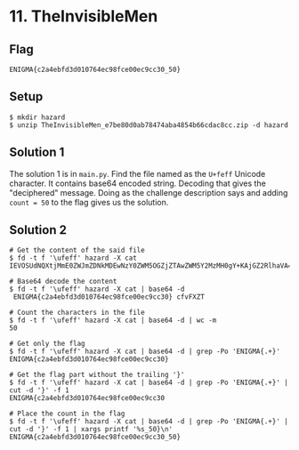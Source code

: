 # 11. TheInvisibleMen

## Flag

```
ENIGMA{c2a4ebfd3d010764ec98fce00ec9cc30_50}
```

## Setup

```console
$ mkdir hazard
$ unzip TheInvisibleMen_e7be80d0ab78474aba4854b66cdac8cc.zip -d hazard
```

## Solution 1

The solution 1 is in `main.py`. Find the file named as the `U+feff` Unicode character. It contains base64 encoded string. Decoding that gives the "deciphered" message. Doing as the challenge description says and adding `count = 50` to the flag gives us the solution.

## Solution 2

```console
# Get the content of the said file
$ fd -t f '\ufeff' hazard -X cat
IEVOSUdNQXtjMmE0ZWJmZDNkMDEwNzY0ZWM5OGZjZTAwZWM5Y2MzMH0gY+KAjGZ2RlhaVA==

# Base64 decode the content
$ fd -t f '\ufeff' hazard -X cat | base64 -d
 ENIGMA{c2a4ebfd3d010764ec98fce00ec9cc30} c‌fvFXZT

# Count the characters in the file
$ fd -t f '\ufeff' hazard -X cat | base64 -d | wc -m
50

# Get only the flag
$ fd -t f '\ufeff' hazard -X cat | base64 -d | grep -Po 'ENIGMA{.+}'
ENIGMA{c2a4ebfd3d010764ec98fce00ec9cc30}

# Get the flag part without the trailing '}'
$ fd -t f '\ufeff' hazard -X cat | base64 -d | grep -Po 'ENIGMA{.+}' | cut -d '}' -f 1
ENIGMA{c2a4ebfd3d010764ec98fce00ec9cc30

# Place the count in the flag
$ fd -t f '\ufeff' hazard -X cat | base64 -d | grep -Po 'ENIGMA{.+}' | cut -d '}' -f 1 | xargs printf '%s_50}\n'
ENIGMA{c2a4ebfd3d010764ec98fce00ec9cc30_50}
```
